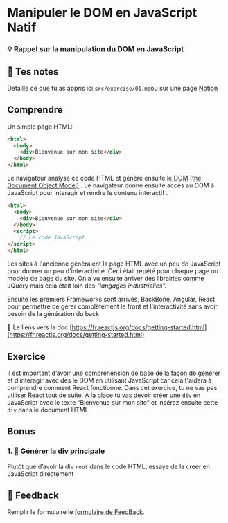 # Manipuler le DOM en JavaScript Natif
### 💡 Rappel sur la manipulation du DOM en JavaScript

## 📝 Tes notes

Detaille ce que tu as appris ici `src/exercise/01.md`ou sur une page [Notion](https://go.mikecodeur.com/course-notes-template)

## Comprendre

Un simple page HTML:

```html
<html>
  <body>
    <div>Bienvenue sur mon site</div>
  </body>
</html>
```

Le navigateur analyse ce code HTML et génère ensuite [le DOM (the Document Object Model)](https://developer.mozilla.org/en-US/docs/Web/API/Document_Object_Model/Introduction) . Le navigateur donne ensuite accès au DOM à JavaScript pour interagir et rendre le contenu interactif .

```html
<html>
  <body>
    <div>Bienvenue sur mon site</div>
  </body>
  <script>
    // Le code JavaScript
</script>
</html>
```

Les sites à l'ancienne généraient la page HTML avec un peu de JavaScript pour donner un peu d'interactivité.  Ceci était répété pour chaque page ou modèle de page du site. On a vu ensuite arriver des librairies comme JQuery mais cela était loin des *"langages industrielles".*

Ensuite les premiers Frameworks sont arrivés, BackBone, Angular, React pour permettre de gérer complètement le front et l'interactivité sans avoir besoin de la génération du back 

📑 Le liens vers la doc [https://fr.reactjs.org/docs/getting-started.html](https://fr.reactjs.org/docs/getting-started.html)

## Exercice

Il est important d’avoir une compréhension de base de la façon de générer et d’interagir avec des le DOM en utilisant JavaScript car cela t'aidera à comprendre comment React fonctionne. Dans cet exercice, tu ne vas pas utiliser React tout de suite. A la place tu vas devoir créer une `div` en  JavaScript avec le texte “Bienvenue sur mon site” et insérez ensuite cette `div` dans le document HTML .

## Bonus

### 1. 🚀 Générer la div principale

Plutôt que d’avoir la div `root` dans le code HTML, essaye de la creer en JavaScript directement

## 🐜 Feedback

Remplir le formulaire le [formulaire de FeedBack](https://go.mikecodeur.com/cours-react-avis).